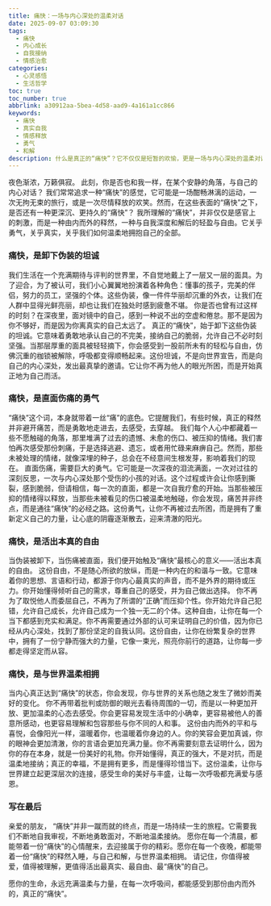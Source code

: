 ```yaml
---
title: 痛快：一场与内心深处的温柔对话
date: 2025-09-07 03:09:30
tags:
  - 痛快
  - 内心成长
  - 自我接纳
  - 情感治愈
categories:
  - 心灵感悟
  - 生活哲学
toc: true
toc_number: true
abbrlink: a30912aa-5bea-4d58-aad9-4a161a1cc866
keywords:
  - 痛快
  - 真实自我
  - 情感释放
  - 勇气
  - 和解
description: 什么是真正的“痛快”？它不仅仅是短暂的欢愉，更是一场与内心深处的温柔对话，是卸下伪装的坦诚，是直面伤痛的勇气，是活出本真的自由。这篇文章将带你走进“痛快”的深层含义，感受那份由内而外的释然与力量，学会与自己和解，与世界温柔相拥。
---
```


夜色渐浓，万籁俱寂。
此刻，你是否也和我一样，在某个安静的角落，与自己的内心对话？
我们常常追求一种“痛快”的感觉，它可能是一场酣畅淋漓的运动，一次无拘无束的旅行，或是一次尽情释放的欢笑。然而，在这些表面的“痛快”之下，是否还有一种更深沉、更持久的“痛快”？
我所理解的“痛快”，并非仅仅是感官上的刺激，而是一种由内而外的释然，一种与自我深度和解后的轻盈与自由。它关乎勇气，关乎真实，关乎我们如何温柔地拥抱自己的全部。

### 痛快，是卸下伪装的坦诚

我们生活在一个充满期待与评判的世界里，不自觉地戴上了一层又一层的面具。为了迎合，为了被认可，我们小心翼翼地扮演着各种角色：懂事的孩子，完美的伴侣，努力的员工，坚强的个体。这些伪装，像一件件华丽却沉重的外衣，让我们在人群中显得光鲜亮丽，却也让我们在独处时感到疲惫不堪。
你是否也曾有过这样的时刻？在深夜里，面对镜中的自己，感到一种说不出的空虚和倦怠。那不是因为你不够好，而是因为你离真实的自己太远了。
真正的“痛快”，始于卸下这些伪装的坦诚。它意味着勇敢地承认自己的不完美，接纳自己的脆弱，允许自己不必时刻坚强。当那层厚重的面具被轻轻摘下，你会感受到一股前所未有的轻松与自由，仿佛沉重的枷锁被解除，呼吸都变得顺畅起来。这份坦诚，不是向世界宣告，而是向自己的内心深处，发出最真挚的邀请。它让你不再为他人的眼光所困，而是开始真正地为自己而活。

### 痛快，是直面伤痛的勇气

“痛快”这个词，本身就带着一丝“痛”的底色。它提醒我们，有些时候，真正的释然并非避开痛苦，而是勇敢地走进去，去感受，去穿越。
我们每个人心中都藏着一些不愿触碰的角落，那里堆满了过去的遗憾、未愈的伤口、被压抑的情绪。我们害怕再次感受那份刺痛，于是选择逃避、遗忘，或者用忙碌来麻痹自己。然而，那些未被处理的情绪，就像深埋的种子，总会在不经意间生根发芽，影响着我们的现在。
直面伤痛，需要巨大的勇气。它可能是一次深夜的泪流满面，一次对过往的深刻反思，一次与内心深处那个受伤的小孩的对话。这个过程或许会让你感到撕裂，感到脆弱，但请相信，每一次的直面，都是一次自我疗愈的开始。当那些被压抑的情绪得以释放，当那些未被看见的伤口被温柔地触碰，你会发现，痛苦并非终点，而是通往“痛快”的必经之路。这份勇气，让你不再被过去所困，而是拥有了重新定义自己的力量，让心底的阴霾逐渐散去，迎来清澈的阳光。

### 痛快，是活出本真的自由

当伪装被卸下，当伤痛被直面，我们便开始触及“痛快”最核心的意义——活出本真的自由。
这份自由，不是随心所欲的放纵，而是一种内在的和谐与一致。它意味着你的思想、言语和行动，都源于你内心最真实的声音，而不是外界的期待或压力。你开始懂得倾听自己的需求，尊重自己的感受，并为自己做出选择。
你不再为了取悦他人而委屈自己，不再为了所谓的“正确”而压抑个性。你开始允许自己犯错，允许自己成长，允许自己成为一个独一无二的个体。这种自由，让你在每一个当下都感到充实和满足。你不再需要通过外部的认可来证明自己的价值，因为你已经从内心深处，找到了那份坚定的自我认同。这份自由，让你在纷繁复杂的世界中，拥有了一份宁静而强大的力量，它像一束光，照亮你前行的道路，让你每一步都走得坚定而从容。

### 痛快，是与世界温柔相拥

当内心真正达到“痛快”的状态，你会发现，你与世界的关系也随之发生了微妙而美好的变化。
你不再带着批判或防御的眼光去看待周围的一切，而是以一种更加开放、更加温柔的心态去感受。你会更容易发现生活中的小确幸，更容易被他人的善意所感动，也更容易理解和包容那些与你不同的人和事。
这份由内而外的平和与喜悦，会像阳光一样，温暖着你，也温暖着你身边的人。你的笑容会更加真诚，你的眼神会更加清澈，你的言语会更加充满力量。你不再需要刻意去证明什么，因为你的存在本身，就是一份美好的礼物。你开始懂得，真正的强大，不是对抗，而是温柔地接纳；真正的幸福，不是拥有更多，而是懂得珍惜当下。这份温柔，让你与世界建立起更深层次的连接，感受生命的美好与丰盛，让每一次呼吸都充满爱与感恩。

### 写在最后

亲爱的朋友，
“痛快”并非一蹴而就的终点，而是一场持续一生的旅程。它需要我们不断地自我审视，不断地勇敢面对，不断地温柔接纳。
愿你在每一个清晨，都能带着一份“痛快”的心情醒来，去迎接属于你的精彩。愿你在每一个夜晚，都能带着一份“痛快”的释然入睡，与自己和解，与世界温柔相拥。
请记住，你值得被爱，值得被理解，更值得活出最真实、最自由、最“痛快”的自己。

愿你的生命，永远充满温柔与力量，在每一次呼吸间，都能感受到那份由内而外的，真正的“痛快”。